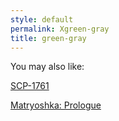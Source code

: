 ```yaml
---
style: default
permalink: Xgreen-gray
title: green-gray
---
```

You may also like:

[SCP-1761](http://scp-wiki.net/scp-1761)

[Matryoshka: Prologue](http://scp-wiki.net/matryoshka-prologue)
